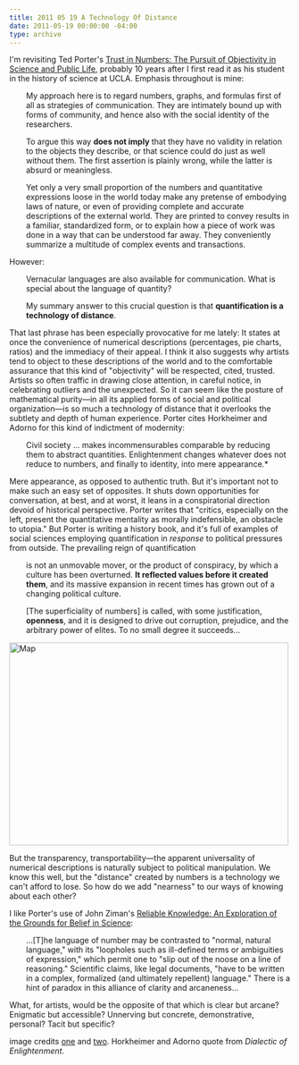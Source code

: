 ```yaml
---
title: 2011 05 19 A Technology Of Distance
date: 2011-05-19 00:00:00 -04:00
type: archive
---
```


<p>I'm revisiting Ted Porter's <a href="http://www.amazon.com/Trust-Numbers-Theodore-M-Porter/dp/0691029083/ref=sr_1_1?ie=UTF8&amp;qid=1304814496&amp;sr=8-1">Trust in Numbers: The Pursuit of Objectivity in Science and Public Life</a>, probably 10 years after I first read it as his student in the history of science at UCLA. Emphasis throughout is mine:</p>
<p style="padding-left:30px;">My approach here is to regard numbers, graphs, and formulas first of all as strategies of communication. They are intimately bound up with forms of community, and hence also with the social identity of the researchers.</p>
<p style="padding-left:30px;">To argue this way <strong>does not imply</strong> that they have no validity in relation to the objects they describe, or that science could do just as well without them. The first assertion is plainly wrong, while the latter is absurd or meaningless.</p>
<p style="padding-left:30px;">Yet only a very small proportion of the numbers and quantitative expressions loose in the world today make any pretense of embodying laws of nature, or even of providing complete and accurate descriptions of the external world. They are printed to convey results in a familiar, standardized form, or to explain how a piece of work was done in a way that can be understood far away. They conveniently summarize a multitude of complex events and transactions.</p>
<p>However:</p>
<p style="padding-left:30px;">Vernacular languages are also available for communication. What is special about the language of quantity?</p>
<p style="padding-left:30px;">My summary answer to this crucial question is that <strong>quantification is a technology of distance</strong>.</p>
<p>That last phrase has been especially provocative for me lately: It states at once the convenience of numerical descriptions (percentages, pie charts, ratios) and the immediacy of their appeal. I think it also suggests why artists tend to object to these descriptions of the world and to the comfortable assurance that this kind of "objectivity" will be respected, cited, trusted. Artists so often traffic in drawing close attention, in careful notice, in celebrating outliers and the unexpected. So it can seem like the posture of mathematical purity—in all its applied forms of social and political organization—is so much a technology of distance that it overlooks the subtlety and depth of human experience. Porter cites Horkheimer and Adorno for this kind of indictment of modernity:</p>
<p style="padding-left:30px;">Civil society ... makes incommensurables comparable by reducing them to abstract quantities. Enlightenment changes whatever does not reduce to numbers, and finally to identity, into mere appearance.*</p>
<p>Mere appearance, as opposed to authentic truth. But it's important not to make such an easy set of opposites. It shuts down opportunities for conversation, at best, and at worst, it leans in a conspiratorial direction devoid of historical perspective. Porter writes that "critics, especially on the left, present the quantitative mentality as morally indefensible, an obstacle to utopia." But Porter is writing a history book, and it's full of examples of social sciences employing quantification in <em>response</em> to political pressures from outside. The prevailing reign of quantification</p>
<p style="padding-left:30px;">is not an unmovable mover, or the product of conspiracy, by which a culture has been overturned. <strong>It reflected values before it created them</strong>, and its massive expansion in recent times has grown out of a changing political culture.</p>
<p style="padding-left:30px;">[The superficiality of numbers] is called, with some justification, <strong>openness</strong>, and it is designed to drive out corruption, prejudice, and the arbitrary power of elites. To no small degree it succeeds...</p>
<p><a title="Map by aaron13251, on Flickr" href="http://www.flickr.com/photos/aaronharmon/391347703/"><img src="{{ site.baseurl }}/uploads/391347703_3f6528a27d.jpg" alt="Map" width="500" height="363" /></a></p>
<p>But the transparency, transportability—the apparent universality of numerical descriptions is naturally subject to political manipulation. We know this well, but the "distance" created by numbers is a technology we can't afford to lose. So how do we add "nearness" to our ways of knowing about each other?</p>
<p>I like Porter's use of John Ziman's <a href="http://www.amazon.com/Reliable-Knowledge-Exploration-Grounds-Science/dp/0521220874">Reliable Knowledge: An Exploration of the Grounds for Belief in Science</a>:</p>
<p style="padding-left:30px;">...[T]he language of number may be contrasted to "normal, natural language," with its "loopholes such as ill-defined terms or ambiguities of expression," which permit one to "slip out of the noose on a line of reasoning." Scientific claims, like legal documents, "have to be written in a complex, formalized (and ultimately repellent) language." There is a hint of paradox in this alliance of clarity and arcaneness...</p>
<p>What, for artists, would be the opposite of that which is clear but arcane? Enigmatic but accessible? Unnerving but concrete, demonstrative, personal? Tacit but specific?</p>
<p>image credits <a href="http://www.google.com/imgres?start=46&amp;num=10&amp;hl=en&amp;client=firefox-a&amp;hs=ZDK&amp;rls=org.mozilla:en-US:official&amp;biw=1895&amp;bih=1016&amp;tbm=isch&amp;tbnid=UDcCgf5EUsz_PM:&amp;imgrefurl=http://www.jeffbullas.com/2012/04/30/20-interesting-facts-figures-and-statistics-revealed-by-facebook/&amp;docid=t5l5QAML9Dc45M&amp;imgurl=http://www.jeffbullas.com/wp-content/uploads/2012/04/20-Interesting-Facts-Figures-and-Statistics-Revealed-by-Facebook.jpg&amp;w=500&amp;h=375&amp;ei=-m1SULWbDq6tygHRpYGoDw&amp;zoom=1&amp;iact=hc&amp;vpx=1189&amp;vpy=131&amp;dur=90&amp;hovh=194&amp;hovw=259&amp;tx=90&amp;ty=96&amp;sig=100649654285995130329&amp;page=2&amp;tbnh=158&amp;tbnw=217&amp;ndsp=58&amp;ved=1t:429,r:6,s:46,i:112">one</a> and <a href="http://www.flickr.com/photos/aaronharmon/391347703/in/faves-88507584@N00/">two</a>. Horkheimer and Adorno quote from <em>Dialectic of Enlightenment</em>.</p>
